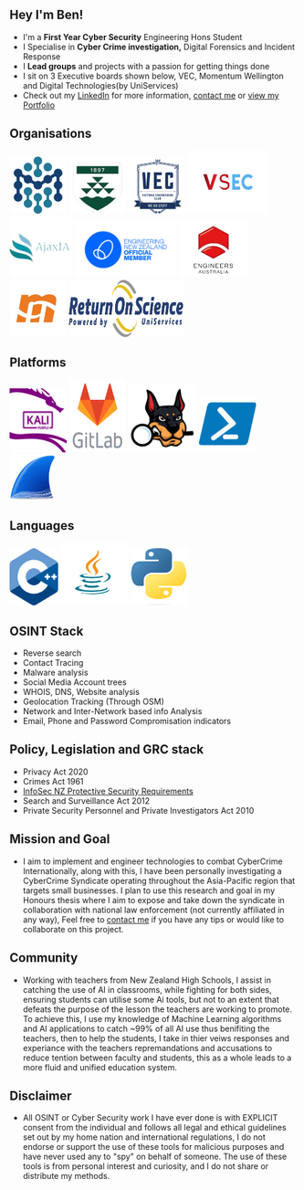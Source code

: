 ## Hey I'm Ben!

- I'm a **First Year Cyber Security** Engineering Hons Student 
- I Specialise in **Cyber Crime investigation,** Digital Forensics and Incident Response
- I **Lead groups** and projects with a passion for getting things done
- I sit on 3 Executive boards shown below, VEC, Momentum Wellington and Digital Technologies(by UniServices) 
- Check out my [LinkedIn](https://www.linkedin.com/in/ben-vandw/) for more information, [contact me](mailto:contact@greenbeanie.com) or [view my Portfolio](https://www.greenbeanie.dev/)

## Organisations
<p align="left">
  <img src="/imgs/Orgs/Macdiarmid.png" alt="Macdiarmid logo" height="100" width="100" />
  <img src="/imgs/Orgs/VUW.png" alt="VUW Logo" height="100" width="100" />
  <img src="/imgs/Orgs/VEC.png" alt="VEC logo" height="100" width="100" />
  <img src="/imgs/Orgs/VSEC.png" alt="VSEC logo" height="110" width="142" />
  <img src="/imgs/Orgs/AjaxIA.png" alt="ajaxia logo" height="110" width="110" />
  <img src="/imgs/Orgs/EngNZ.png" alt="Engineering NZ logo" height="100" width="179" />
   <img src="/imgs/Orgs/EA.png" alt="Engineers Australia logo" height="100" width="120" />
  <img src="/imgs/Orgs/Momentum.png" alt="Momentum logo" height="100" width="100" />
  <img src="/imgs/Orgs/ROS.png" alt="Return on Science Digital Technologies logo" height="100" width="200" />
</p>

## Platforms
<p align="left">
  <img src="/imgs/Plats/KaliP" alt="Kali Purple logo" height="112" width="100" />
  <img src="/imgs/Plats/GitLab" alt="GitLab logo" height="128" width="100" />
  <img src="/imgs/Plats/autopsy-logo.svg" alt="Autopsy logo" height="120" width="120" />
  <img src="/imgs/Plats/Powershell" alt="Powershell logo" height="100" width="100" />
  <img src="/imgs/Plats/WireShark.png" alt="Wireshark logo" height="80" width="80" />
</p>

## Languages

<p align="left">
  <img src="/imgs/Lang/C++" alt="C++ logo" height="100" width="85" />
   <img src="/imgs/Lang/Java" alt="Java Logo" height="110" width="120" />
  <img src="/imgs/Lang/Python" alt="Python logo" height="100" width="100" />
</p>

## OSINT Stack
- Reverse search
- Contact Tracing
- Malware analysis
- Social Media Account trees
- WHOIS, DNS, Website analysis
- Geolocation Tracking (Through OSM)
- Network and Inter-Network based info Analysis
- Email, Phone and Password Compromisation indicators


## Policy, Legislation and GRC stack
 - Privacy Act 2020
 - Crimes Act 1961
 - [InfoSec NZ Protective Security Requirements](https://www.protectivesecurity.govt.nz/policy/information-security)
 - Search and Surveillance Act 2012
 - Private Security Personnel and Private Investigators Act 2010
  
## Mission and Goal
- I aim to implement and engineer technologies to combat CyberCrime Internationally, along with this, I have been personally investigating a CyberCrime Syndicate operating throughout the Asia-Pacific region that targets small businesses. I plan to use this research and goal in my Honours thesis where I aim to expose and take down the syndicate in collaboration with national law enforcement (not currently affiliated in any way), Feel free to [contact me](mailto:contact@greenbeanie.com) if you have any tips or would like to collaborate on this project.
## Community 
- Working with teachers from New Zealand High Schools, I assist in catching the use of AI in classrooms, while fighting for both sides, ensuring students can utilise some Ai tools, but not to an extent that defeats the purpose of the lesson the teachers are working to promote. To achieve this, I use my knowledge of Machine Learning algorithms and AI applications to catch ~99% of all AI use thus benifiting the teachers, then to help the students, I take in thier veiws responses and experiance with the teachers repremandations and accusations to reduce tention between faculty and students, this as a whole leads to a more fluid and unified education system.
## Disclaimer 
- All OSINT or Cyber Security work I have ever done is with EXPLICIT consent from the individual and follows all legal and ethical guidelines set out by my home nation and international regulations, I do not endorse or support the use of these tools for malicious purposes and have never used any to "spy" on behalf of someone. The use of these tools is from personal interest and curiosity, and I do not share or distribute my methods. 
